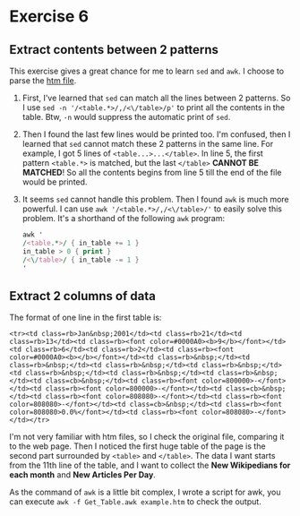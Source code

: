 # Exercise 6

## Extract contents between 2 patterns

This exercise gives a great chance for me to learn `sed` and `awk`. I choose to parse the [htm file](https://stats.wikimedia.org/EN/TablesWikipediaZZ.htm).  

1. First, I've learned that `sed` can match all the lines between 2 patterns. So I use `sed -n '/<table.*>/,/<\/table>/p'` to print all the contents in the table. Btw, `-n` would suppress the automatic print of `sed`.
2. Then I found the last few lines would be printed too. I'm confused, then I learned that `sed` cannot match these 2 patterns in the same line. For example, I got 5 lines of `<table...>...</table>`. In line 5, the first pattern `<table.*>` is matched, but the last `</table>` **CANNOT BE MATCHED**! So all the contents begins from line 5 till the end of the file would be printed.
3. It seems `sed` cannot handle this problem. Then I found `awk` is much more powerful. I can use `awk '/<table.*>/,/<\/table>/'` to easily solve this problem. It's a shorthand of the following `awk` program:

    ```awk
    awk '
    /<table.*>/ { in_table += 1 }
    in_table > 0 { print }
    /<\/table>/ { in_table -= 1 }
    '
    ```

## Extract 2 columns of data

The format of one line in the first table is:

```HTM
<tr><td class=rb>Jan&nbsp;2001</td><td class=rb>21</td><td class=rb>13</td><td class=rb><font color=#0000A0><b>9</b></font></td><td class=rb>6</td><td class=rb>2</td><td class=rb><font color=#0000A0><b></b></font></td><td class=rb>&nbsp;</td><td class=rb>&nbsp;</td><td class=rb>&nbsp;</td><td class=rb>&nbsp;</td><td class=rb>&nbsp;</td><td class=rb>&nbsp;</td><td class=rb>&nbsp;</td><td class=cb>&nbsp;</td><td class=rb><font color=800000>-</font></td><td class=rb><font color=800000>-</font></td><td class=cb>&nbsp;</td><td class=rb><font color=808080>-</font></td><td class=rb><font color=808080>-</font></td><td class=cb>&nbsp;</td><td class=rb><font color=808080>0.0%</font></td><td class=rb><font color=808080>-</font></td></tr>
```

I'm not very familiar with htm files, so I check the original file, comparing it to the web page. Then I noticed the first huge table of the page is the second part surrounded by `<table>` and `</table>`. The data I want starts from the 11th line of the table, and I want to collect the **New Wikipedians for each month** and **New Articles Per Day**.  
  
As the command of `awk` is a little bit complex, I wrote a script for awk, you can execute `awk -f Get_Table.awk example.htm` to check the output.